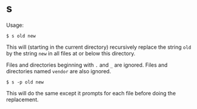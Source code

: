 # s

Usage:
```
$ s old new
```

This will (starting in the current directory) recursively replace the 
string `old` by the string `new` in all files at or below this directory.

Files and directories beginning with `.` and `_` are ignored. 
Files and directories named `vendor` are also ignored.

```
$ s -p old new
```

This will do the same except it prompts for each file before doing the replacement.

